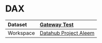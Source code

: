 



# DAX

|Dataset|[Gateway Test](./../Gateway-Test.md)|
| :--- | :--- |
|Workspace|[Datahub Project Aleem](../../Workspaces/Datahub-Project-Aleem.md)|
